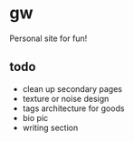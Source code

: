 # gw
Personal site for fun!

## todo
* clean up secondary pages
* texture or noise design
* tags architecture for goods
* bio pic
* writing section
